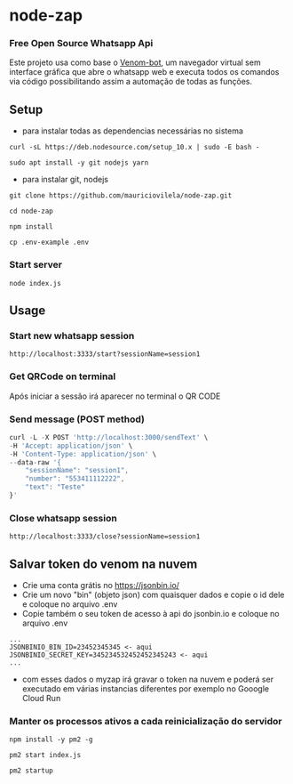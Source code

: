 # node-zap 
### Free Open Source Whatsapp Api

Este projeto usa como base o [Venom-bot](https://github.com/orkestral/venom), um navegador virtual sem interface gráfica que abre o whatsapp web e executa todos os comandos via código possibilitando assim a automação de todas as funções.

## Setup

- para instalar todas as dependencias necessárias no sistema

`curl -sL https://deb.nodesource.com/setup_10.x | sudo -E bash -`

`sudo apt install -y git nodejs yarn`
- para instalar git, nodejs

`git clone https://github.com/mauriciovilela/node-zap.git`

`cd node-zap`

`npm install`

`cp .env-example .env`

### Start server

`node index.js`

## Usage

### Start new whatsapp session

`http://localhost:3333/start?sessionName=session1`

### Get QRCode on terminal

Após iniciar a sessão irá aparecer no terminal o QR CODE

### Send message (POST method)

```javascript
curl -L -X POST 'http://localhost:3000/sendText' \
-H 'Accept: application/json' \
-H 'Content-Type: application/json' \
--data-raw '{
    "sessionName": "session1", 
    "number": "553411112222",
    "text": "Teste"
}'
```

### Close whatsapp session

`http://localhost:3333/close?sessionName=session1`

## Salvar token do venom na nuvem
 - Crie uma conta grátis no https://jsonbin.io/ 
 - Crie um novo "bin" (objeto json) com quaisquer dados e copie o id dele e coloque no arquivo .env
 - Copie também o seu token de acesso à api do jsonbin.io e coloque no arquivo .env

```
...
JSONBINIO_BIN_ID=23452345345 <- aqui
JSONBINIO_SECRET_KEY=345234532452452345243 <- aqui
...
```

 - com esses dados o myzap irá gravar o token na nuvem e poderá ser executado em várias instancias diferentes por exemplo no Gooogle Cloud Run

### Manter os processos ativos a cada reinicialização do servidor 

`npm install -y pm2 -g`

`pm2 start index.js`

`pm2 startup`
